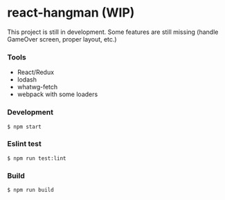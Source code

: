 # react-hangman (WIP)

This project is still in development. Some features are still missing (handle GameOver screen, proper layout, etc.)
 
### Tools 
- React/Redux
- lodash
- whatwg-fetch
- webpack with some loaders

### Development

```
$ npm start
```

### Eslint test

```
$ npm run test:lint
```

### Build 

```
$ npm run build
```
